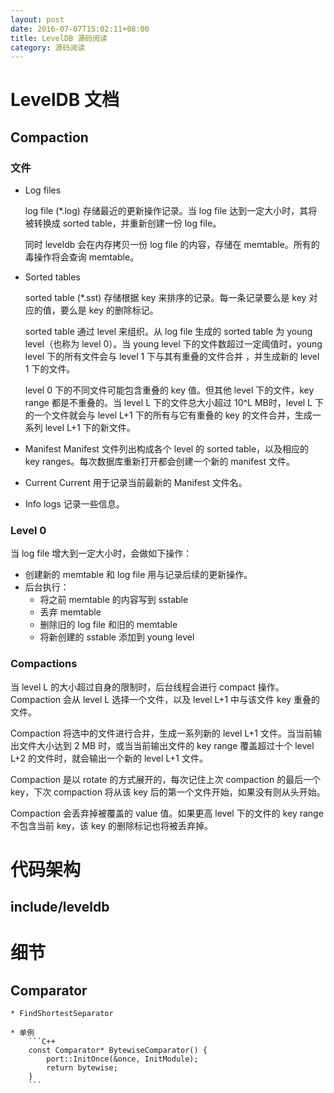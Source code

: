```yaml
---
layout: post
date: 2016-07-07T15:02:11+08:00
title: LevelDB 源码阅读
category: 源码阅读
---
```


# LevelDB 文档

## Compaction

### 文件

* Log files

    log file (*.log) 存储最近的更新操作记录。当 log file 达到一定大小时，其将被转换成 sorted table，并重新创建一份 log file。

    同时 leveldb 会在内存拷贝一份 log file 的内容，存储在 memtable。所有的毒操作将会查询 memtable。 

* Sorted tables

    sorted table (*.sst) 存储根据 key 来排序的记录。每一条记录要么是 key 对应的值，要么是 key 的删除标记。

    sorted table 通过 level 来组织。从 log file 生成的 sorted table 为 young level（也称为 level 0）。当 young level 下的文件数超过一定阈值时，young level 下的所有文件会与 level 1 下与其有重叠的文件合并 ，并生成新的 level 1 下的文件。

    level 0 下的不同文件可能包含重叠的 key 值。但其他 level 下的文件，key range 都是不重叠的。当 level L 下的文件总大小超过 10^L MB时，level L 下的一个文件就会与 level L+1 下的所有与它有重叠的 key 的文件合并，生成一系列 level L+1 下的新文件。
    
* Manifest
    Manifest 文件列出构成各个 level 的 sorted table，以及相应的 key ranges。每次数据库重新打开都会创建一个新的 manifest 文件。

* Current
    Current 用于记录当前最新的 Manifest 文件名。

* Info logs 
    记录一些信息。


### Level 0
当 log file 增大到一定大小时，会做如下操作：
* 创建新的 memtable 和 log file 用与记录后续的更新操作。
* 后台执行：
    * 将之前 memtable 的内容写到 sstable
    * 丢弃 memtable
    * 删除旧的 log file 和旧的 memtable
    * 将新创建的 sstable 添加到 young level

### Compactions

当 level L 的大小超过自身的限制时，后台线程会进行 compact 操作。Compaction 会从 level L 选择一个文件，以及 level L+1 中与该文件 key 重叠的文件。

Compaction 将选中的文件进行合并，生成一系列新的 level L+1 文件。当当前输出文件大小达到 2 MB 时，或当当前输出文件的 key range 覆盖超过十个 level L+2 的文件时，就会输出一个新的 level L+1 文件。

Compaction 是以 rotate 的方式展开的，每次记住上次 compaction 的最后一个key，下次 compaction 将从该 key 后的第一个文件开始，如果没有则从头开始。

Compaction 会丢弃掉被覆盖的 value 值。如果更高 level 下的文件的 key range 不包含当前 key，该 key 的删除标记也将被丢弃掉。

# 代码架构

## include/leveldb


# 细节

## Comparator

    * FindShortestSeparator

    * 单例
        ```C++
        const Comparator* BytewiseComparator() {
            port::InitOnce(&once, InitModule);
            return bytewise;
        }
        ```


